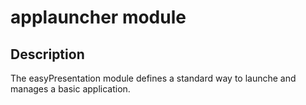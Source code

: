 # applauncher module

## Description
The easyPresentation module defines a standard way to launche and manages a basic application.